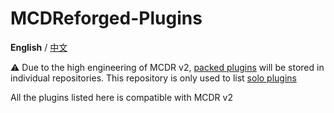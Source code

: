 # MCDReforged-Plugins

**English** / [中文](./README_cn.md)

⚠️ Due to the high engineering of MCDR v2, [packed plugins](https://mcdreforged.readthedocs.io/en/latest/plugin_dev/plugin_format.html#packed-plugin) will be stored in individual repositories. This repository is only used to list [solo plugins](https://mcdreforged.readthedocs.io/en/latest/plugin_dev/plugin_format.html#solo-plugin)

All the plugins listed here is compatible with MCDR v2

